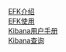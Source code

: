 

&emsp; [EFK介绍](/docs/ES/EFKIntroduce.md)  
&emsp; [EFK使用](/docs/ES/EFKUse.md)  
&emsp; [Kibana用户手册](/docs/ES/Kibana.md)  
&emsp; [Kibana查询](/docs/ES/KibanaQuery.md)  

<!-- 

 干货 | Elastic Stack 技术栈应用于日志归集深度复盘 
 https://mp.weixin.qq.com/s/ojDpsO8bmLaYxpMc7pzqgw



 
-->

